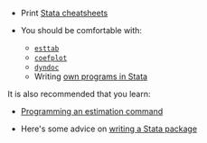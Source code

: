 * Print [Stata cheatsheets](https://www.stata.com/bookstore/statacheatsheets.pdf)

* You should be comfortable with:
  * [`esttab`](http://repec.org/bocode/e/estout/esttab.html)
  * [`coefplot`](http://repec.org/usug2014/jann_uksug14.pdf)
  * [`dyndoc`](https://www.stata.com/manuals/rptdyndoc.pdf)
  * Writing [own programs in Stata](https://www.stata.com/manuals15/u18.pdf)

It is also recommended that you learn:
* [Programming an estimation command](https://blog.stata.com/2016/01/15/programming-an-estimation-command-in-stata-a-map-to-posted-entries/)

* Here's some advice on [writing a Stata package](http://bquistorff.blogspot.com/2016/09/guidelines-for-making-stata-package.html)